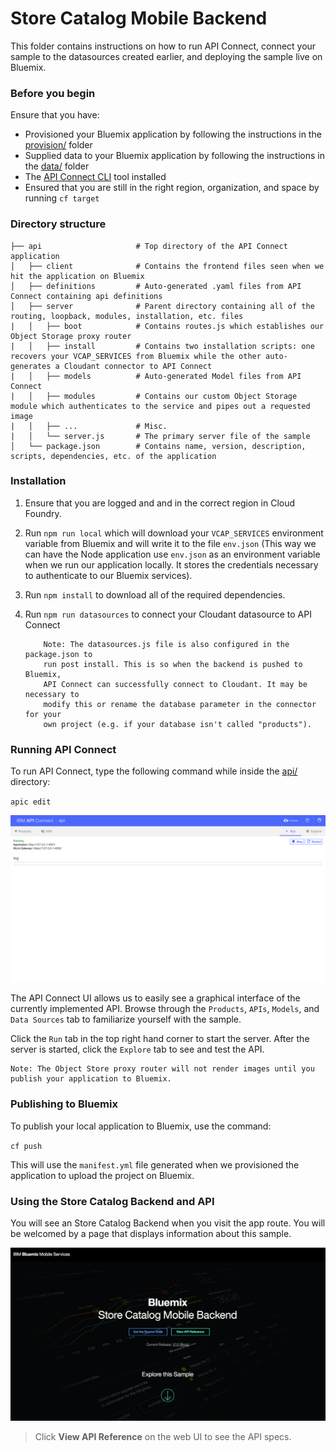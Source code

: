 # Store Catalog Mobile Backend
This folder contains instructions on how to run API Connect, connect your sample to the datasources created earlier, and deploying the sample live on Bluemix.

### Before you begin
Ensure that you have:

* Provisioned your Bluemix application by following the instructions in the [provision/](https://github.ibm.com/jmeis/app-builder-commerce-server/tree/master/provision) folder
* Supplied data to your Bluemix application by following the instructions in the [data/](https://github.ibm.com/jmeis/app-builder-commerce-server/tree/master/data) folder
* The [API Connect CLI](https://www.npmjs.com/package/apiconnect) tool installed
* Ensured that you are still in the right region, organization, and space by running `cf target`

### Directory structure
    ├── api                     # Top directory of the API Connect application
    │   ├── client              # Contains the frontend files seen when we hit the application on Bluemix
    │   ├── definitions         # Auto-generated .yaml files from API Connect containing api definitions
    │   ├── server              # Parent directory containing all of the routing, loopback, modules, installation, etc. files
    |   │   ├── boot            # Contains routes.js which establishes our Object Storage proxy router
    |   │   ├── install         # Contains two installation scripts: one recovers your VCAP_SERVICES from Bluemix while the other auto-generates a Cloudant connector to API Connect
    |   │   ├── models          # Auto-generated Model files from API Connect
    |   │   ├── modules         # Contains our custom Object Storage module which authenticates to the service and pipes out a requested image
    |   │   ├── ...             # Misc.
    |   │   └── server.js       # The primary server file of the sample
    │   └── package.json        # Contains name, version, description, scripts, dependencies, etc. of the application

### Installation
1. Ensure that you are logged and and in the correct region in Cloud Foundry.
2. Run `npm run local` which will download your `VCAP_SERVICES` environment variable from Bluemix and will write it to the file `env.json` (This way we can have the Node application use `env.json` as an environment variable when we run our application locally. It stores the credentials necessary to authenticate to our Bluemix services).
3. Run `npm install` to download all of the required dependencies.
4. Run `npm run datasources` to connect your Cloudant datasource to API Connect  

           Note: The datasources.js file is also configured in the package.json to
           run post install. This is so when the backend is pushed to Bluemix,
           API Connect can successfully connect to Cloudant. It may be necessary to
           modify this or rename the database parameter in the connector for your
           own project (e.g. if your database isn't called "products").

### Running API Connect
To run API Connect, type the following command while inside the [api/](https://github.ibm.com/jmeis/app-builder-commerce-server/tree/master/backend/api) directory:

`apic edit`

<img src="readme/1.png"/>

The API Connect UI allows us to easily see a graphical interface of the currently implemented API. Browse through the `Products`, `APIs`, `Models`, and `Data Sources` tab to familiarize yourself with the sample.

Click the `Run` tab in the top right hand corner to start the server. After the server is started, click the `Explore` tab to see and test the API.

    Note: The Object Store proxy router will not render images until you publish your application to Bluemix.

### Publishing to Bluemix
To publish your local application to Bluemix, use the command:

`cf push`

This will use the `manifest.yml` file generated when we provisioned the application to upload the project on Bluemix.

### Using the Store Catalog Backend and API
You will see an Store Catalog Backend when you visit the app route. You will be welcomed by a page that displays information about this sample.

<img src="readme/2.png"/>

> Click **View API Reference** on the web UI to see the API specs.
